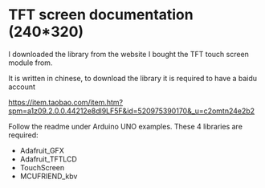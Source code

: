 # TFT screen documentation (240*320)
I downloaded the library from the website I bought the TFT touch screen module from.

It is written in chinese, to download the library it is required to have a baidu account

https://item.taobao.com/item.htm?spm=a1z09.2.0.0.44212e8dl9LF5F&id=520975390170&_u=c2omtn24e2b2

Follow the readme under Arduino UNO examples. These 4 libraries are required:
- Adafruit_GFX
- Adafruit_TFTLCD
- TouchScreen
- MCUFRIEND_kbv

